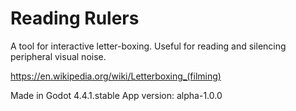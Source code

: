 # Reading Rulers

A tool for interactive letter-boxing. Useful for reading and silencing peripheral visual noise.

https://en.wikipedia.org/wiki/Letterboxing_(filming)

Made in Godot 4.4.1.stable
App version: alpha-1.0.0
